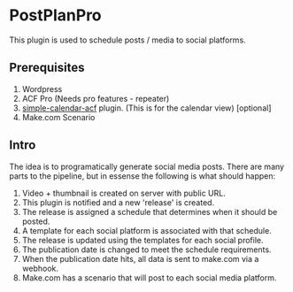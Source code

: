 # PostPlanPro

This plugin is used to schedule posts / media to social platforms.

## Prerequisites

1. Wordpress
2. ACF Pro (Needs pro features - repeater)
3. [simple-calendar-acf](https://wordpress.org/plugins/simple-calendar-acf/) plugin. (This is for the calendar view) [optional]
4. Make.com Scenario


## Intro

The idea is to programatically generate social media posts. There are many parts
to the pipeline, but in essense the following is what should happen:

1. Video + thumbnail is created on server with public URL.
2. This plugin is notified and a new 'release' is created.
3. The release is assigned a schedule that determines when it should be posted.
4. A template for each social platform is associated with that schedule.
5. The release is updated using the templates for each social profile.
6. The publication date is changed to meet the schedule requirements.
7. When the publication date hits, all data is sent to make.com via a webhook.
8. Make.com has a scenario that will post to each social media platform.


